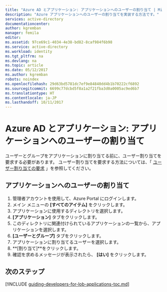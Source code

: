 ```yaml
---
title: "Azure AD とアプリケーション: アプリケーションへのユーザーの割り当て | Microsoft Docs"
description: "Azure アプリケーションへのユーザーの割り当てを実装する方法です。"
services: active-directory
documentationcenter: 
author: kgremban
manager: femila
editor: 
ms.assetid: 97ce69c1-4034-4e38-bd82-8caf984f6b98
ms.service: active-directory
ms.workload: identity
ms.tgt_pltfrm: na
ms.devlang: na
ms.topic: article
ms.date: 05/12/2017
ms.author: kgremban
robots: noindex
ms.openlocfilehash: 29d63bd5781dc7ef9e84840dd4b1b70222cf6892
ms.sourcegitcommit: 6699c77dcbd5f8a1a2f21fba3d0a0005ac9ed6b7
ms.translationtype: HT
ms.contentlocale: ja-JP
ms.lasthandoff: 10/11/2017
---
```

# <a name="azure-ad-and-applications-assigning-users-to-an-application"></a>Azure AD とアプリケーション: アプリケーションへのユーザーの割り当て
ユーザーとグループをアプリケーションに割り当てる前に、ユーザー割り当てを要求する必要があります。  ユーザー割り当てを要求する方法については、「 [ユーザー割り当ての要求](active-directory-applications-guiding-developers-requiring-user-assignment.md) 」を参照してください。

## <a name="assigning-users-to-an-application"></a>アプリケーションへのユーザーの割り当て
1. 管理者アカウントを使用して、Azure Portal にログインします。
2. メイン メニューの **[すべてのアイテム]** をクリックします。
3. アプリケーションに使用するディレクトリを選択します。
4. **[アプリケーション]** タブをクリックします。
5. このディレクトリに関連付けられているアプリケーションの一覧から、アプリケーションを選択します。
6. **[ユーザーとグループ]** タブをクリックします。
7. アプリケーションに割り当てるユーザーを選択します。
8. **[割り当て]**をクリックします。
9. 確認を求めるメッセージが表示されたら、 **[はい]** をクリックします。

## <a name="next-steps"></a>次のステップ
[!INCLUDE [guiding-developers-for-lob-applications-toc.md](../../includes/active-directory-applications-guiding-developers-for-lob-applications-toc.md)]

